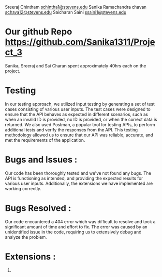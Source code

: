 Sreeraj Chintham <schintha1@stevens.edu> Sanika Ramachandra chavan <schava12@stevens.edu> Saicharan Saini <ssaini1@stevens.edu>

# Our github Repo <https://github.com/Sanika1311/Project_3>

Sanika, Sreeraj and Sai Charan spent approximately 40hrs each on the project.

# Testing 
In our testing approach, we utilized input testing by generating a set of test cases consisting of various user inputs. The test cases were designed to ensure that the API behaves as expected in different scenarios, such as when an invalid ID is provided, no ID is provided, or when the correct data is returned. We also used Postman, a popular tool for testing APIs, to perform additional tests and verify the responses from the API. This testing methodology allowed us to ensure that our API was reliable, accurate, and met the requirements of the application.

# Bugs and Issues :
Our code has been thoroughly tested and we've not found any bugs. The API is functioning as intended, and providing the expected results for various user inputs. Additionally, the extensions we have implemented are working correctly.


# Bugs Resolved :
Our code encountered a 404 error which was difficult to resolve and took a significant amount of time and effort to fix. The error was caused by an unidentified issue in the code, requiring us to extensively debug and analyze the problem.


# Extensions :

1.



